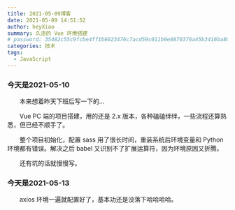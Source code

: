 ```yaml
---
title: 2021-05-09博客
date: 2021-05-09 14:51:52
author: heyXiao
summary: 久违的 Vue 环境搭建
# password: 35482c55c9fcbe4ff1b6023476c7acd59c011b9e8870376a45b3416ba8092d3d
categories: 技术
tags:
  - JavaScript
---
```


### 今天是2021-05-10
<p style="text-indent:2em">本来想着昨天下班后写一下的...</p>
<p style="text-indent:2em">Vue PC 端的项目搭建，用的还是 2.x 版本，各种磕磕绊绊，一些流程还算熟悉，但已经不顺手了。</p>
<p style="text-indent:2em">整个项目初始化，配置 sass 用了很长时间，重装系统后环境变量和 Python 环境都有错误。解决之后 babel 又识别不了扩展运算符，因为环境原因又折腾。</p>
<p style="text-indent:2em">还有坑的话就慢慢写。</p>

### 今天是2021-05-13
<p style="text-indent:2em">axios 环境一遍就配置好了，基本功还是没落下哈哈哈哈。</p>

<p style="text-indent:2em"></p>
<p style="text-indent:2em"></p>
<p style="text-indent:2em"></p>
<p style="text-indent:2em"></p>
<p style="text-indent:2em"></p>
<p style="text-indent:2em"></p>
<p style="text-indent:2em"></p>

